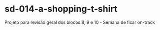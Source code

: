 # sd-014-a-shopping-t-shirt
Projeto para revisão geral dos blocos 8, 9 e 10 - Semana de ficar on-track
